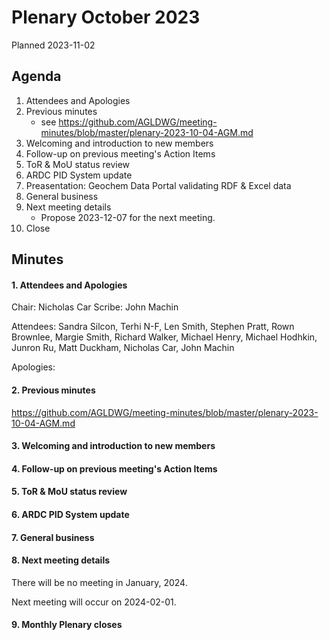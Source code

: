 # Plenary October 2023

Planned 2023-11-02

## Agenda

1. Attendees and Apologies
2. Previous minutes
    * see <https://github.com/AGLDWG/meeting-minutes/blob/master/plenary-2023-10-04-AGM.md> 
3. Welcoming and introduction to new members
4. Follow-up on previous meeting's Action Items
5. ToR & MoU status review
6. ARDC PID System update
7. Preasentation: Geochem Data Portal validating RDF & Excel data
9. General business
10. Next meeting details
    * Propose 2023-12-07 for the next meeting.
11. Close 

## Minutes
#### 1. Attendees and Apologies

Chair: Nicholas Car
Scribe: John Machin

Attendees: Sandra Silcon, Terhi N-F, Len Smith, Stephen Pratt, Rown Brownlee, Margie Smith, Richard Walker, Michael Henry, Michael Hodhkin, Junron Ru, Matt Duckham,  Nicholas Car, John Machin

Apologies: 

#### 2. Previous minutes

<https://github.com/AGLDWG/meeting-minutes/blob/master/plenary-2023-10-04-AGM.md> 

#### 3. Welcoming and introduction to new members

#### 4. Follow-up on previous meeting's Action Items

#### 5. ToR & MoU status review

#### 6. ARDC PID System update

#### 7. General business

#### 8. Next meeting details

There will be no meeting in January, 2024.

Next meeting will occur on 2024-02-01.

#### 9. Monthly Plenary closes
